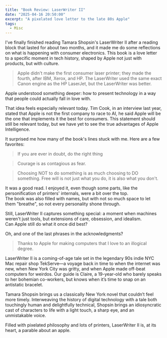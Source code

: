 ```yaml
---
title: "Book Review: LaserWriter II"
date: "2025-04-16 20:50:00"
excerpt: "A pixelated love letter to the late 80s Apple"
tags:
  - Misc
---
```


I've finally finished reading Tamara Shopsin's LaserWriter II after a reading
block that lasted for about two months, and it made me do some reflections on
what is happening with consumer electronics. This book is a love letter to a
specific moment in tech history, shaped by Apple not just with products, but
with culture.  

> Apple didn't make the first consumer laser printer; they made the fourth,
> after IBM, Xerox, and HP. The LaserWriter used the same exact Canon engine as
> the HP LaserJet, but the LaserWriter was better.

Apple understood something deeper: how to present technology in a way that
people could actually fall in love with.

That idea feels especially relevant today. Tim Cook, in an interview last year,
stated that Apple is not the first company to race to AI, he said Apple will be
the one that implements it the best for consumers. This statement should still
be relevant today, but we have yet to see the true advantages of Apple
Intelligence.

It surprised me how many of the book's lines stuck with me. Here are a few
favorites: 

> If you are ever in doubt, do the right thing

> Courage is as contagious as fear.

> Choosing NOT to do something is as much choosing to DO something. Free will
> is not just what you do, it is also what you don't.

It was a good read. I enjoyed it, even though some parts, like the
personification of printers' internals, were a bit over the top.  
The book was also filled with names, but with not so much space to let them
"breathe", so not every personality shone through.

Still, LaserWriter II captures something special: a moment when machines
weren't just tools, but extensions of care, obsession, and idealism.  
Can Apple still do what it once did best?

Oh, and one of the last phrases in the acknowledgments?

> Thanks to Apple for making computers that I love to an illogical degree.

<Product title="LaserWriter II"
  link="https://www.goodreads.com/book/show/56269270-laserwriter-ii"
  linkText="GoodReads">
LaserWriter II is a coming-of-age tale set in the legendary 90s indie NYC Mac
repair shop TekServe―a voyage back in time to when the internet was new, when
New York City was gritty, and when Apple made off-beat computers for weirdos.
Our guide is Claire, a 19-year-old who barely speaks to her bohemian
co-workers, but knows when it’s time to snap on an antistatic bracelet.

Tamara Shopsin brings us a classically New York novel that couldn’t feel more
timely. Interweaving the history of digital technology with a tale both
touchingly human and delightfully technical, Shopsin brings an idiosyncratic
cast of characters to life with a light touch, a sharp eye, and an unmistakable
voice.

Filled with pixelated philosophy and lots of printers, LaserWriter II is, at
its heart, a parable about an apple.
</Product>
